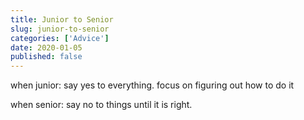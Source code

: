 ```yaml
---
title: Junior to Senior
slug: junior-to-senior
categories: ['Advice']
date: 2020-01-05
published: false
---
```


when junior: say yes to everything. focus on figuring out how to do it

when senior: say no to things until it is right. 